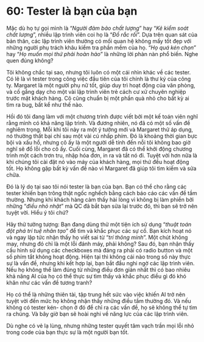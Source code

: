 # 60: Tester là bạn của bạn

Mặc dù họ tự gọi mình là “*Người đảm bảo chất lượng*” hay “*Kẻ kiểm soát chất lượng*”, nhiều lập trình viên coi họ là “*Đồ rắc rối*”. Dựa trên quan sát của bản thân, các lập trình viên thường có mối quan hệ không mấy tốt đẹp với những người phụ trách khâu kiểm tra phần mềm của họ. “*Họ quá kén chọn*” hay “*Họ muốn mọi thứ phải hoàn hảo*” là những lời phàn nàn phổ biến. Nghe quen đúng không?

Tôi không chắc tại sao, nhưng tôi luôn có một cái nhìn khác về các tester. Có lẽ là vì tester trong công việc đầu tiên của tôi chính là thư ký của công ty. Margaret là một người phụ nữ tốt, giúp duy trì hoạt động của văn phòng, và cố gắng dạy cho một vài lập trình viên trẻ cách cư xử chuyên nghiệp trước mặt khách hàng. Cô cũng chuẩn bị một phần quà nhỏ cho bất kỳ ai tìm ra bug, bất kể như thế nào.

Hồi đó tôi đang làm với một chương trình được viết bởi một kế toán viên nghĩ rằng mình có khả năng lập trình. Và đương nhiên, nó đã có một số vấn đề nghiêm trọng. Mỗi khi tôi nảy ra một ý tưởng mới và Margaret thử áp dụng, nó thường thất bại chỉ sau một vài cú nhấp phím. Đó là khoảng thời gian bực bội và xấu hổ, nhưng cô ấy là một người dễ tính đến nỗi tôi không bao giờ nghĩ sẽ đổ lỗi cho cô ấy. Cuối cùng, Margaret đã có thể khởi động chương trình một cách trơn tru, nhập hóa đơn, in ra và tắt nó đi. Tuyệt vời hơn nữa là khi chúng tôi cài đặt nó vào máy của khách hàng, mọi thứ đều hoạt động tốt. Họ không gặp bất kỳ vấn đề nào vì Margaret đã giúp tôi tìm kiếm và sửa chữa.

Đó là lý do tại sao tôi nói tester là bạn của bạn. Bạn có thể cho rằng các tester khiến bạn trông thật ngốc nghếch bằng cách báo cáo các vấn đề tầm thường. Nhưng khi khách hàng cảm thấy hài lòng vì không bị làm phiền bởi những “*điều nhỏ nhặt*” mà QC đã bắt bạn sửa lại trước đó, thì bạn sẽ trở nên tuyệt vời. Hiểu ý tôi chứ?

Hãy thử tưởng tượng: Bạn đang dùng thử một tiện ích sử dụng “*thuật toán đột phá trí tuệ nhân tạo*” để tìm và khắc phục các sự cố. Bạn kích hoạt nó và ngay lập tức nhận thấy họ viết sai từ “*trí thông minh*”. Một chút không may, nhưng đó chỉ là một lỗi đánh máy, phải không? Sau đó, bạn nhận thấy cấu hình sử dụng các checkboxes mà đáng ra phải có radio button và một số phím tắt không hoạt động. Hiện tại thì không cái nào trong số này thực sự là vấn đề, nhưng khi kết hợp lại, bạn bắt đầu nghi ngờ các lập trình viên. Nếu họ không thể làm đúng từ những điều đơn giản nhất thì có bao nhiêu khả năng AI của họ có thể thực sự tìm thấy và khắc phục điều gì đó khó khăn như các vấn đề tương tranh?

Họ có thể là những thiên tài, tập trung hết sức vào việc khiến AI trở nên tuyệt vời đến mức họ không nhận thấy những điều tầm thường đó. Và nếu không có tester kén- chọn ở đó để chỉ ra các vấn đề, họ sẽ không thể tự tìm ra chúng. Và bây giờ bạn sẽ hoài nghi về năng lực của các lập trình viên.

Dù nghe có vẻ lạ lùng, nhưng những tester quyết tâm vạch trần mọi lỗi nhỏ trong code của bạn thực sự là một người bạn tốt.